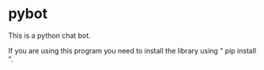 # pybot
This is a python chat bot.

If you are using this program you need to install the library using " pip install ".
